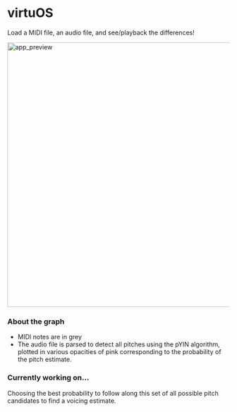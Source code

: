 # virtuOS

Load a MIDI file, an audio file, and see/playback the differences!

<img width="600" alt="app_preview" src="https://github.com/user-attachments/assets/9325f1c3-7368-401d-9371-430639028987">

### About the graph
- MIDI notes are in grey
- The audio file is parsed to detect all pitches using the pYIN algorithm, plotted in various opacities of pink corresponding to the probability of the pitch estimate.

### Currently working on...
Choosing the best probability to follow along this set of all possible pitch candidates to find a voicing estimate.
